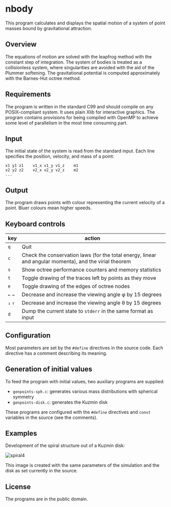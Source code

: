 # nbody
This program calculates and displays the spatial motion of a system of
point masses bound by gravitational attraction.

## Overview
The equations of motion are solved with the leapfrog method with the
constant step of integration. The system of bodies is treated as a
collisionless system, where singularities are avoided with the aid of
the Plummer softening. The gravitational potential is computed
approximately with the Barnes-Hut octree method.

## Requirements
The program is written in the standard C99 and should compile on any
POSIX-compliant system. It uses plain Xlib for interactive graphics.
The program contains provisions for being compiled with OpenMP to
achieve some level of parallelism in the most time consuming part.

## Input
The initial state of the system is read from the standard input. Each
line specifies the position, velocity, and mass of a point:

    x1 y1 z1    v1_x v1_y v1_z    m1
    x2 y2 z2    v2_x v2_y v2_z    m2
    ...

## Output
The program draws points with colour representing the current velocity
of a point. Bluer colours mean higher speeds.

## Keyboard controls
key     | action
--------|-------
`q`     | Quit
`c`     | Check the conservation laws (for the total energy, linear and angular momenta), and the virial theorem
`s`     | Show octree performance counters and memory statistics
`t`     | Toggle drawing of the traces left by points as they move
`e`     | Toggle drawing of the edges of octree nodes
`←` `→` | Decrease and increase the viewing angle φ by 15 degrees
`↓` `↑` | Decrease and increase the viewing angle θ by 15 degrees
`d`     | Dump the current state to `stderr` in the same format as input

## Configuration
Most parameters are set by the `#define` directives in the source code.
Each directive has a comment describing its meaning.

## Generation of initial values
To feed the program with initial values, two auxiliary programs are
supplied:

* `genpoints-sph.c`: generates various mass distributions with spherical symmetry
* `genpoints-disk.c`: generates the Kuzmin disk

These programs are configured with the `#define` directives and `const`
variables in the source (see the comments).

## Examples
Development of the spiral structure out of a Kuzmin disk:

![spiral4](https://user-images.githubusercontent.com/29631214/34419360-860b6ee8-ec14-11e7-91eb-c3449af45288.png)

This image is created with the same parameters of the simulation and the disk as set currently
in the source.

## License
The programs are in the public domain.
